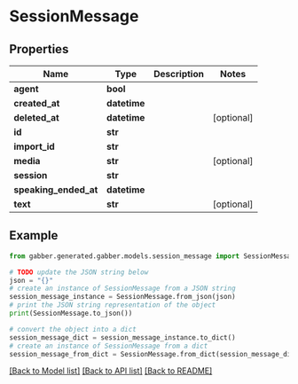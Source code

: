 # SessionMessage


## Properties

Name | Type | Description | Notes
------------ | ------------- | ------------- | -------------
**agent** | **bool** |  | 
**created_at** | **datetime** |  | 
**deleted_at** | **datetime** |  | [optional] 
**id** | **str** |  | 
**import_id** | **str** |  | 
**media** | **str** |  | [optional] 
**session** | **str** |  | 
**speaking_ended_at** | **datetime** |  | 
**text** | **str** |  | [optional] 

## Example

```python
from gabber.generated.gabber.models.session_message import SessionMessage

# TODO update the JSON string below
json = "{}"
# create an instance of SessionMessage from a JSON string
session_message_instance = SessionMessage.from_json(json)
# print the JSON string representation of the object
print(SessionMessage.to_json())

# convert the object into a dict
session_message_dict = session_message_instance.to_dict()
# create an instance of SessionMessage from a dict
session_message_from_dict = SessionMessage.from_dict(session_message_dict)
```
[[Back to Model list]](../README.md#documentation-for-models) [[Back to API list]](../README.md#documentation-for-api-endpoints) [[Back to README]](../README.md)


